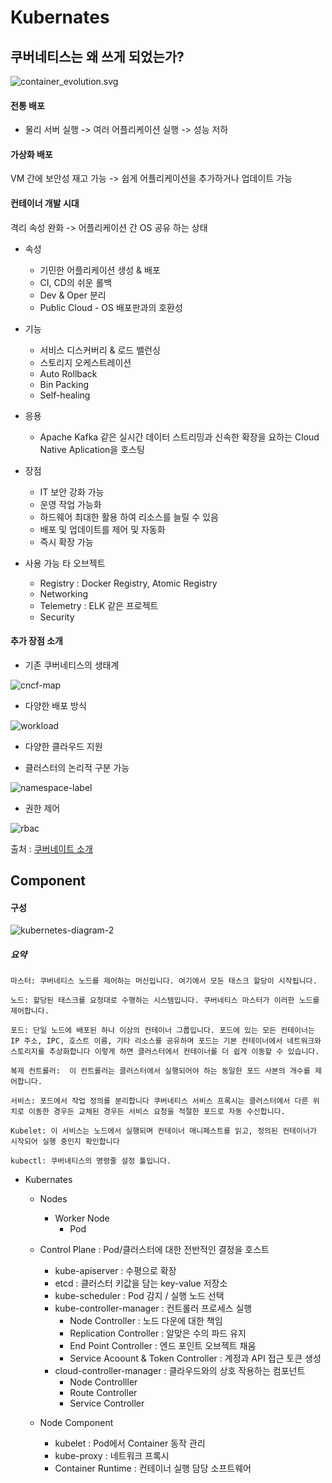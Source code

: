 # Kubernates

## 쿠버네티스는 왜 쓰게 되었는가?

![container_evolution.svg](./images/container_evolution.svg)

#### 전통 배포

- 물리 서버 실행 -> 여러 어플리케이션 실행 -> 성능 저하

#### 가상화 배포

VM 간에 보안성 재고 가능 -> 쉽게 어플리케이션을 추가하거나 업데이트 가능

#### 컨테이너 개발 시대

격리 속성 완화 -> 어플리케이션 간 OS 공유 하는 상태

- 속성
    - 기민한 어플리케이션 생성 & 배포
    - CI, CD의 쉬운 롤백
    - Dev & Oper 분리
    - Public Cloud - OS 배포판과의 호환성

- 기능
    - 서비스 디스커버리 & 로드 밸런싱
    - 스토리지 오케스트레이션
    - Auto Rollback
    - Bin Packing
    - Self-healing

- 응용
    - Apache Kafka 같은 실시간 데이터 스트리밍과 신속한 확장을 요하는 Cloud Native Aplication을 호스팅

- 장점
    - IT 보안 강화 가능
    - 운영 작업 가능화
    - 하드웨어 최대한 활용 하여 리소스를 늘릴 수 있음
    - 배포 및 업데이트를 제어 및 자동화
    - 즉시 확장 가능

- 사용 가능 타 오브젝트
    - Registry : Docker Registry, Atomic Registry
    - Networking
    - Telemetry : ELK 같은 프로젝트
    - Security 
  
#### 추가 장점 소개

- 기존 쿠버네티스의 생태계

![cncf-map](./images/cncf-map.png)

- 다양한 배포 방식

![workload](./images/workload.png)

- 다양한 클라우드 지원

- 클러스터의 논리적 구분 가능

![namespace-label](./images/namespace-label.png)

- 권한 제어

![rbac](./images/rbac.png)

출처 : [쿠버네이트 소개](https://subicura.com/2019/05/19/kubernetes-basic-1.html)


## Component


#### 구성

![kubernetes-diagram-2](./images/kubernetes-diagram-2-824x437.png)

##### 요약

```
마스터: 쿠버네티스 노드를 제어하는 머신입니다. 여기에서 모든 태스크 할당이 시작됩니다.

노드: 할당된 태스크를 요청대로 수행하는 시스템입니다. 쿠버네티스 마스터가 이러한 노드를 제어합니다.

포드: 단일 노드에 배포된 하나 이상의 컨테이너 그룹입니다. 포드에 있는 모든 컨테이너는 IP 주소, IPC, 호스트 이름, 기타 리소스를 공유하며 포드는 기본 컨테이너에서 네트워크와 스토리지를 추상화합니다 이렇게 하면 클러스터에서 컨테이너를 더 쉽게 이동할 수 있습니다.

복제 컨트롤러:  이 컨트롤러는 클러스터에서 실행되어야 하는 동일한 포드 사본의 개수를 제어합니다.

서비스: 포드에서 작업 정의를 분리합니다 쿠버네티스 서비스 프록시는 클러스터에서 다른 위치로 이동한 경우든 교체된 경우든 서비스 요청을 적절한 포드로 자동 수신합니다.

Kubelet: 이 서비스는 노드에서 실행되며 컨테이너 매니페스트를 읽고, 정의된 컨테이너가 시작되어 실행 중인지 확인합니다

kubectl: 쿠버네티스의 명령줄 설정 툴입니다.
```


- Kubernates
    - Nodes
        - Worker Node
            - Pod

    - Control Plane : Pod/클러스터에 대한 전반적인 결정을 호스트
        - kube-apiserver : 수평으로 확장
        - etcd : 클러스터 키값을 담는 key-value 저장소
        - kube-scheduler : Pod 감지 / 실행 노드 선택
        - kube-controller-manager : 컨트롤러 프로세스 실행
            - Node Controller : 노드 다운에 대한 책임
            - Replication Controller : 알맞은 수의 파드 유지
            - End Point Controller : 엔드 포인트 오브젝트 채움
            - Service Acoount & Token Controller : 계정과 API 접근 토큰 생성
        - cloud-controller-manager : 클라우드와의 상호 작용하는 컴포넌트
            - Node Controlller
            - Route Controller
            - Service Controller

    - Node Component
        - kubelet : Pod에서 Container 동작 관리
        - kube-proxy : 네트워크 프록시
        - Container Runtime : 컨테이너 실행 담당 소프트웨어    

